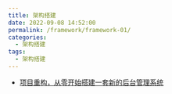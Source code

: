 ```yaml
---
title: 架构搭建
date: 2022-09-08 14:52:00
permalink: /framework/framework-01/
categories: 
  - 架构搭建
tags: 
  - 架构搭建
---
```


- [项目重构，从零开始搭建一套新的后台管理系统 ](https://juejin.cn/post/7168475244099797029)

